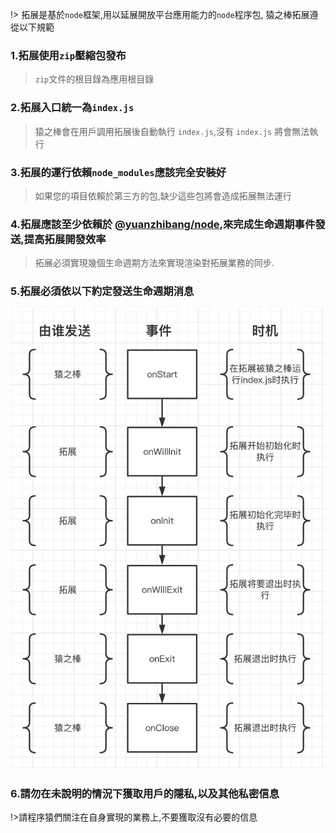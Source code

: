 !> 拓展是基於`node`框架,用以延展開放平台應用能力的`node`程序包, 猿之棒拓展遵從以下規範

### 1.拓展使用`zip`壓縮包發布

> `zip`文件的根目錄為應用根目錄

### 2.拓展入口統一為`index.js`

> 猿之棒會在用戶調用拓展後自動執行 `index.js`,沒有 `index.js` 將會無法執行

### 3.拓展的運行依賴`node_modules`應該完全安裝好

> 如果您的項目依賴於第三方的包,缺少這些包將會造成拓展無法運行

### 4.拓展應該至少依賴於 <a href="https://www.npmjs.com/package/@yuanzhibang/node" target="_blank">@yuanzhibang/node</a>,來完成生命週期事件發送,提高拓展開發效率

> 拓展必須實現幾個生命週期方法來實現渲染對拓展業務的同步.

### 5.拓展必須依以下約定發送生命週期消息

![生命週期消息](../images/20220718185810.jpg ':size=500')

### 6.請勿在未說明的情況下獲取用戶的隱私,以及其他私密信息

!>請程序猿們關注在自身實現的業務上,不要獲取沒有必要的信息
